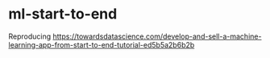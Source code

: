 # ml-start-to-end

Reproducing https://towardsdatascience.com/develop-and-sell-a-machine-learning-app-from-start-to-end-tutorial-ed5b5a2b6b2b

